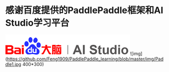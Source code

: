 # 感谢百度提供的PaddlePaddle框架和AI Studio学习平台

![img](https://github.com/Feng1909/PaddlePaddle_learning/blob/master/img/AI_studio.png)![img](https://github.com/Feng1909/PaddlePaddle_learning/blob/master/img/Paddle1.jpg 400*300)
